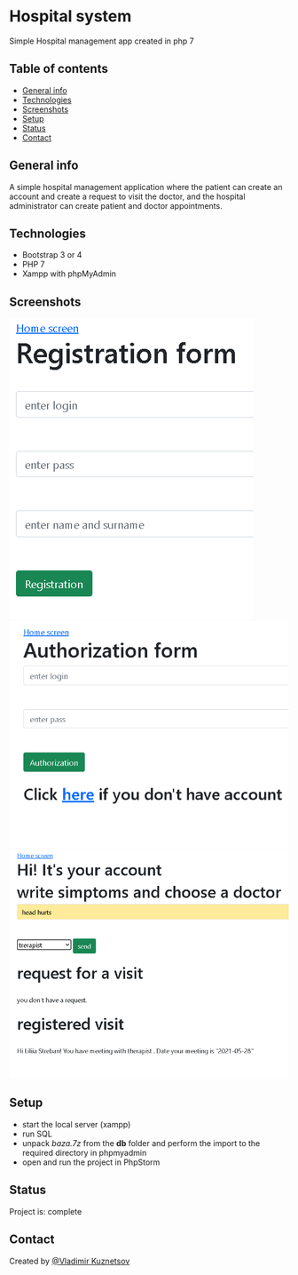 # Hospital system


Simple Hospital management app
created in php 7

## Table of contents


* [General info](#general-info)
* [Technologies](#technologies)
* [Screenshots](#screenshots)
* [Setup](#setup)
* [Status](#status)
* [Contact](#contact)

## General info


A simple hospital management application where the 
patient can create an account and create a request 
to visit the doctor, and the hospital administrator 
can create patient and doctor appointments.

## Technologies


* Bootstrap 3 or 4
* PHP 7
* Xampp with phpMyAdmin

## Screenshots


![Reg screen](/Screenshots/Regist.PNG)
![Aut screen](/Screenshots/Auth.PNG)
![Patient screen](/Screenshots/Patient.PNG)


## Setup


* start the local server (xampp)
* run SQL
* unpack *baza.7z* from the **db** folder and perform the import to the required directory in phpmyadmin
* open and run the project in PhpStorm

## Status


Project is: complete

## Contact


Created by [@Vladimir Kuznetsov](https://www.facebook.com/vladimir.kuznetsov.735)


